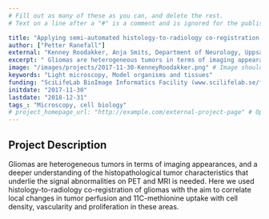 ```yaml
---
# Fill out as many of these as you can, and delete the rest.
# Text on a line after a "#" is a comment and is ignored for the published page.

title: "Applying semi-automated histology-to-radiology co-registration in en bloc resected gliomas"
author: ["Petter Ranefall"]
external: "Kenney Roodakker, Anja Smits, Department of Neurology, Uppsala University"
excerpt: " Gliomas are heterogeneous tumors in terms of imaging appearances, and a deeper understanding of the histopathological tumor characteristics that underlie the signal abnormalities on PET and MRI is ne..."
image: "/images/projects/2017-11-30-KenneyRoodakker.png" # Image should be pushed to /images/projects/YYYY-MM-DD-projectid/ before
keywords: "Light microscopy, Model organisms and tissues"
funding: "SciLifeLab BioImage Informatics Facility (www.scilifelab.se/facilities/bioimage-informatics)"
initdate: "2017-11-30"
lastdate: "2018-12-31"
tags_: "Microscopy, cell biology"
# project_homepage_url: "http://example.com/external-project-page" # Optional external homepage for this project
---
```


## Project Description
 Gliomas are heterogeneous tumors in terms of imaging appearances, and a deeper understanding of the histopathological tumor characteristics that underlie the signal abnormalities on PET and MRI is needed. Here we used histology-to-radiology co-registration of gliomas with the aim to correlate local changes in tumor perfusion and 11C-methionine uptake with cell density, vascularity and proliferation in these areas. 
